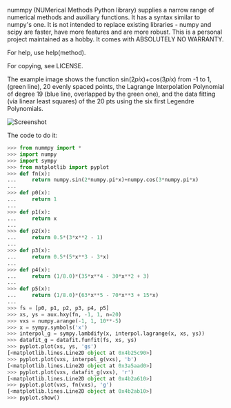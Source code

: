 nummpy (NUMerical Methods Python library) supplies a narrow range of numerical methods 
and auxiliary functions. It has a syntax similar to numpy's one. It is not 
intended to replace existing libraries - numpy and scipy are faster, have more 
features and are more robust. This is a personal project maintained as a hobby. 
It comes with ABSOLUTELY NO WARRANTY.

For help, use help(method).

For copying, see LICENSE.

The example image shows the function sin(2*pi*x)+cos(3*pi*x) from -1 to 1, 
(green line), 20 evenly spaced points, the Lagrange Interpolation Polynomial of 
degree 19 (blue line, overlapped by the green one), and the data fitting (via 
linear least squares) of the 20 pts using the six first Legendre Polynomials.
   
![Screenshot](https://raw.github.com/a442/nummpy/master/ex.png "Screenshot")

The code to do it:

```python
>>> from nummpy import *
>>> import numpy
>>> import sympy
>>> from matplotlib import pyplot
>>> def fn(x):          
...     return numpy.sin(2*numpy.pi*x)+numpy.cos(3*numpy.pi*x)
... 
>>> def p0(x):
...     return 1
... 
>>> def p1(x):
...     return x
... 
>>> def p2(x):
...     return 0.5*(3*x**2 - 1)
... 
>>> def p3(x):
...     return 0.5*(5*x**3 - 3*x)
... 
>>> def p4(x):
...     return (1/8.0)*(35*x**4 - 30*x**2 + 3)
... 
>>> def p5(x):
...     return (1/8.0)*(63*x**5 - 70*x**3 + 15*x)
... 
>>> fs = [p0, p1, p2, p3, p4, p5]
>>> xs, ys = aux.hxy(fn, -1, 1, n=20)
>>> vxs = numpy.arange(-1, 1, 10**-5)
>>> x = sympy.symbols('x')
>>> interpol_g = sympy.lambdify(x, interpol.lagrange(x, xs, ys))
>>> datafit_g = datafit.funfit(fs, xs, ys)
>>> pyplot.plot(xs, ys, 'gs')
[<matplotlib.lines.Line2D object at 0x4b25c90>]
>>> pyplot.plot(vxs, interpol_g(vxs), 'b')
[<matplotlib.lines.Line2D object at 0x3a5aad0>]
>>> pyplot.plot(vxs, datafit_g(vxs), 'r')
[<matplotlib.lines.Line2D object at 0x4b2a610>]
>>> pyplot.plot(vxs, fn(vxs), 'g')
[<matplotlib.lines.Line2D object at 0x4b2ab10>]
>>> pyplot.show()
```